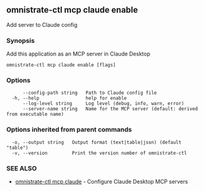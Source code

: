 ## omnistrate-ctl mcp claude enable

Add server to Claude config

### Synopsis

Add this application as an MCP server in Claude Desktop

```
omnistrate-ctl mcp claude enable [flags]
```

### Options

```
      --config-path string   Path to Claude config file
  -h, --help                 help for enable
      --log-level string     Log level (debug, info, warn, error)
      --server-name string   Name for the MCP server (default: derived from executable name)
```

### Options inherited from parent commands

```
  -o, --output string   Output format (text|table|json) (default "table")
  -v, --version         Print the version number of omnistrate-ctl
```

### SEE ALSO

* [omnistrate-ctl mcp claude](omnistrate-ctl_mcp_claude.md)	 - Configure Claude Desktop MCP servers

